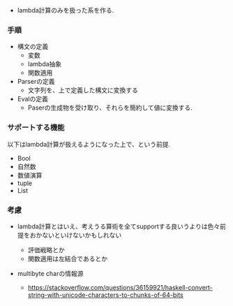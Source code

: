 * lambda計算のみを扱った系を作る.

### 手順
* 構文の定義
  * 変数
  * lambda抽象
  * 関数適用
* Parserの定義
  * 文字列を、上で定義した構文に変換する
* Evalの定義
  * Paserの生成物を受け取り、それらを簡約して値に変換する.

### サポートする機能
以下はlambda計算が扱えるようになった上で、という前提.
* Bool
* 自然数
* 数値演算
* tuple
* List

### 考慮
* lambda計算とはいえ、考えうる算術を全てsupportする良いうよりは色々前提をおかないといけないかもしれない
  * 評価戦略とか
  * 関数適用は左結合であるとか

* multibyte charの情報源
  * https://stackoverflow.com/questions/36159921/haskell-convert-string-with-unicode-characters-to-chunks-of-64-bits
